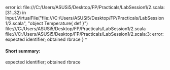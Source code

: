 error id: file:///C:/Users/ASUSi5/Desktop/FP/Practicals/LabSession1/2.scala:[31..32) in Input.VirtualFile("file:///C:/Users/ASUSi5/Desktop/FP/Practicals/LabSession1/2.scala", "object Temperature{
    def 
}")
file:///C:/Users/ASUSi5/Desktop/FP/Practicals/LabSession1/2.scala
file:///C:/Users/ASUSi5/Desktop/FP/Practicals/LabSession1/2.scala:3: error: expected identifier; obtained rbrace
}
^
#### Short summary: 

expected identifier; obtained rbrace